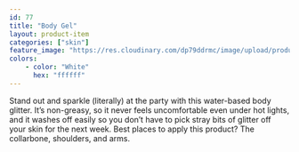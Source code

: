 ```yaml
---
id: 77
title: "Body Gel"
layout: product-item
categories: ["skin"]
feature_image: "https://res.cloudinary.com/dp79ddrmc/image/upload/products/bodyGel.jpg"
colors:
    - color: "White"
      hex: "ffffff"
---
```


Stand out and sparkle (literally) at the party with this water-based body glitter. It’s non-greasy, so it never feels uncomfortable even under hot lights, and it washes off easily so you don’t have to pick stray bits of glitter off your skin for the next week. Best places to apply this product? The collarbone, shoulders, and arms.